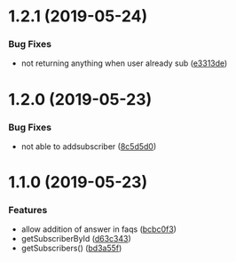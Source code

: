 <!-- markdownlint-disable MD001 -->
<!-- markdownlint-disable MD012 -->
<!-- markdownlint-disable MD024 -->
# 1.2.1 (2019-05-24)


### Bug Fixes

* not returning anything when user already sub ([e3313de](https://github.com/Ratedd/restify-api-server/commit/e3313de))

# 1.2.0 (2019-05-23)


### Bug Fixes

* not able to addsubscriber ([8c5d5d0](https://github.com/Ratedd/restify-api-server/commit/8c5d5d0))

# 1.1.0 (2019-05-23)


### Features

* allow addition of answer in faqs ([bcbc0f3](https://github.com/Ratedd/restify-api-server/commit/bcbc0f3))
* getSubscriberById ([d63c343](https://github.com/Ratedd/restify-api-server/commit/d63c343))
* getSubscribers() ([bd3a55f](https://github.com/Ratedd/restify-api-server/commit/bd3a55f))
